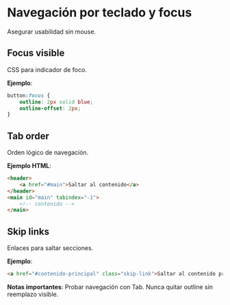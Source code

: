 # Navegación por teclado y focus

Asegurar usabilidad sin mouse.

## Focus visible

CSS para indicador de foco.

**Ejemplo**:

```css
button:focus {
    outline: 2px solid blue;
    outline-offset: 2px;
}
```

## Tab order

Orden lógico de navegación.

**Ejemplo HTML**:

```html
<header>
    <a href="#main">Saltar al contenido</a>
</header>
<main id="main" tabindex="-1">
    <!-- contenido -->
</main>
```

## Skip links

Enlaces para saltar secciones.

**Ejemplo**:

```html
<a href="#contenido-principal" class="skip-link">Saltar al contenido principal</a>
```

**Notas importantes**: Probar navegación con Tab. Nunca quitar outline sin reemplazo visible.